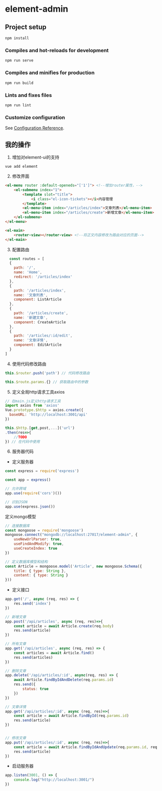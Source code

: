 # element-admin

## Project setup
```
npm install
```

### Compiles and hot-reloads for development
```
npm run serve
```

### Compiles and minifies for production
```
npm run build
```

### Lints and fixes files
```
npm run lint
```

### Customize configuration
See [Configuration Reference](https://cli.vuejs.org/config/).


## 我的操作

1. 增加对element-ui的支持

```
vue add element
```

2. 修改界面

```html
<el-menu router :default-openeds="['1']"> <!--增加router属性，-->
    <el-submenu index="1">
        <template slot="title">
            <i class="el-icon-tickets"></i>内容管理
        </template>
        <el-menu-item index="/articles/index">文章列表</el-menu-item>
        <el-menu-item index="/articles/create">新增文章</el-menu-item>
    </el-submenu>
</el-menu>
```

```html
<el-main>
    <router-view></router-view> <!--将正文内容修改为路由对应的页面-->
</el-main>
```

3. 配置路由

```js
  const routes = [
  {
    path: '/',
    name: 'Home',
    redirect: '/articles/index'
  },
  {
    path: '/articles/index',
    name: '文章列表',
    component: ListArticle
  },
  {
    path: '/articles/create',
    name: '新建文章',
    component: CreateArticle
  },
  {
    path: '/articles/:id/edit',
    name: '文章详情',
    component: EditArticle
  }
]
```

4. 使用代码修改路由

```js
this.$router.push('path') // 代码修改路由

this.$route.params.{} // 获取路由中的参数
```

5. 定义全局http请求工具axios

```js
// 在main.js定义http请求工具
import axios from 'axios'
Vue.prototype.$http = axios.create({
  baseURL: 'http://localhost:3001/api'
})
```

```js
this.$http.[get,post,...]('url')
.then(res=>{
    //TODO
}) // 在代码中使用
```

6. 服务器代码

- 定义服务器

```js
const express = require('express')

const app = express()

// 允许跨域
app.use(require('cors')())

// 识别JSON
app.use(express.json())
```

定义mongo模型

```js
// 连接数据库
const mongoose = require('mongoose')
mongoose.connect("mongodb://localhost:27017/element-admin", {
    useNewUrlParser: true,
    useFindAndModify: true,
    useCreateIndex: true
})

// 定义数据库模型和结构
const Article = mongoose.model('Article', new mongoose.Schema({
    title: { type: String },
    content: { type: String }
}))
```

- 定义接口

```js
app.get('/', async (req, res) => {
    res.send('index')
})

// 新增文章
app.post('/api/articles', async (req, res)=>{
    const article = await Article.create(req.body)
    res.send(article)
})

// 所有文章
app.get('/api/articles', async (req, res) => {
    const articles = await Article.find()
    res.send(articles)
})

// 删除文章
app.delete('/api/articles/:id', async(req, res) => {
    await Article.findByIdAndDelete(req.params.id)
    res.send({
        status: true
    })
})

// 文章详情
app.get('/api/articles/:id', async (req, res)=>{
    const article = await Article.findById(req.params.id)
    res.send(article)
})


// 修改文章
app.put('/api/articles/:id', async (req, res)=>{
    const article = await Article.findByIdAndUpdate(req.params.id, req.body)
    res.send(article)
})
```

- 启动服务器

```js
app.listen(3001, () => {
    console.log("http://localhost:3001/")
})
```